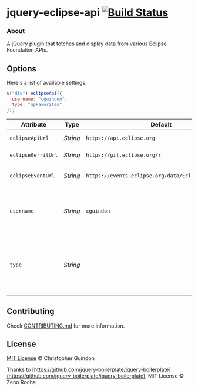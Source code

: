# jquery-eclipse-api [![Build Status](https://secure.travis-ci.org/EclipseFdn/jquery-eclipse-api.svg?branch=master)](https://secure.travis-ci.org/EclipseFdn/jquery-eclipse-api.svg)

### About

A jQuery plugin that fetches and display data from various Eclipse Foundation APIs.

## Options

Here's a list of available settings.

```javascript
$("div").eclipseApi({
  username: "cguindon",
  type: "mpFavorites"
});
```

Attribute          | Type        | Default   | Description
---                | ---         | ---       | ---
`eclipseApiUrl`    | *String* | `https://api.eclipse.org` | Eclipse Api URL.
`eclipseGerritUrl` | *String* | `https://git.eclipse.org/r` | Eclipse Gerrit URL.
`eclipseEventUrl`  | *String* | `https://events.eclipse.org/data/EclipseEvents.json` | Eclipse event json feed URL.
`username`         | *String* | `cguindon` | The username to fetch Eclipse Favorites or Gerrit reviews for.
`type`             | *String* | | The type of date to fetch. Valid values include mpFavorites, gerritReviews and eclipseEvents.


## Contributing

Check [CONTRIBUTING.md](https://github.com/EclipseFdn/jquery-eclipse-api/blob/master/CONTRIBUTING.md) for more information.

## License

[MIT License](https://opensource.org/licenses/MIT) © Christopher Guindon

Thanks to [https://github.com/jquery-boilerplate/jquery-boilerplate](https://github.com/jquery-boilerplate/jquery-boilerplate), MIT License © Zeno Rocha
